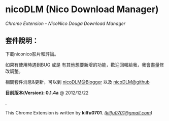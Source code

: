 nicoDLM (Nico Download Manager)
=====
 
*Chrome Extension - NicoNico Douga Download Manager*
 
套件說明：
-----
下載niconico影片和評論。

如果有使用時遇到BUG 或是 有其他想要新增的功能，歡迎回報給我，我會盡量修改調整。

相關套件消息&更新，可以到 [nicoDLM@Blogger](http://kilfu0701.blogspot.tw/2012/12/nico-download-manager-nicodlm.html) 以及 [nicoDLM@github](https://github.com/kilfu0701/nicoDLM)

**目前版本(Version): 0.1.4a** @ 2012/12/22

. 

This Chrome Extension is written by **kilfu0701**. *(kilfu0701@gmail.com)*